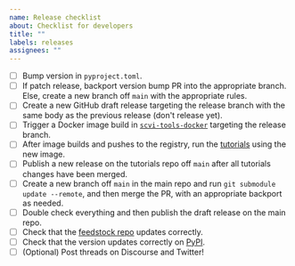 ```yaml
---
name: Release checklist
about: Checklist for developers
title: ""
labels: releases
assignees: ""
---
```


-   [ ] Bump version in `pyproject.toml`.
-   [ ] If patch release, backport version bump PR into the appropriate branch. Else, create a new branch off `main` with the appropriate rules.
-   [ ] Create a new GitHub draft release targeting the release branch with the same body as the previous release (don't release yet).
-   [ ] Trigger a Docker image build in [`scvi-tools-docker`](https://github.com/YosefLab/scvi-tools-docker) targeting the release branch.
-   [ ] After image builds and pushes to the registry, run the [tutorials](https://github.com/scverse/scvi-tutorials) using the new image.
-   [ ] Publish a new release on the tutorials repo off `main` after all tutorials changes have been merged.
-   [ ] Create a new branch off `main` in the main repo and run `git submodule update --remote`, and then merge the PR, with an appropriate backport as needed.
-   [ ] Double check everything and then publish the draft release on the main repo.
-   [ ] Check that the [feedstock repo](https://github.com/conda-forge/scvi-tools-feedstock) updates correctly.
-   [ ] Check that the version updates correctly on [PyPI](https://pypi.org/project/scvi-tools/).
-   [ ] (Optional) Post threads on Discourse and Twitter!
